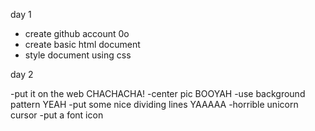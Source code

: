 day 1

- create github account 0o
- create basic html document
- style document using css

day 2

-put it on the web CHACHACHA!
-center pic BOOYAH
-use background pattern YEAH
-put some nice dividing lines YAAAAA
-horrible unicorn cursor
-put a font icon
